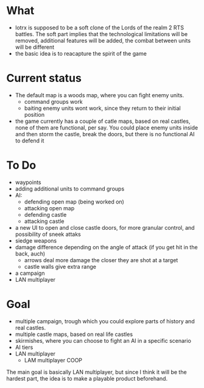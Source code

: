 # What
- lotrx is supposed to be a soft clone of the Lords of the realm 2 RTS battles. The soft part implies that the technological limitations will be removed, additional features will be added, the combat between units will be different
- the basic idea is to reacapture the spirit of the game

# Current status
- The default map is a woods map, where you can fight enemy units.
	- command groups work
	- baiting enemy units wont work, since they return to their initial position
- the game currently has a couple of catle maps, based on real castles, none of them are functional, per say. You could place enemy units inside and then storm the castle, break the doors, but there is no functional AI to defend it

# To Do
- waypoints
- adding additional units to command groups
- AI:
	- defending open map (being worked on)
	- attacking open map
	- defending castle
	- attacking castle
- a new UI to open and close castle doors, for more granular control, and possibility of sneek attaks
- siedge weapons
- damage difference depending on the angle of attack (if you get hit in the back, auch)
	- arrows deal more damage the closer they are shot at a target
	- castle walls give extra range
- a campaign
- LAN multiplayer

# Goal
- multiple campaign, trough which you could explore parts of history and real castles.
- multiple castle maps, based on real life castles
- skirmishes, where you can choose to fight an AI in a specific scenario
- AI tiers
- LAN multiplayer
	- LAM multiplayer COOP

The main goal is basically LAN multiplayer, but since I think it will be the hardest part, the idea is to make a playable product beforehand.

